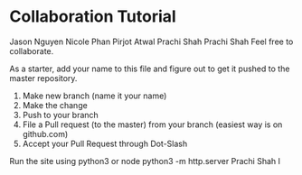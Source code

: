 # Collaboration Tutorial
Jason Nguyen
Nicole Phan
Pirjot Atwal
Prachi Shah
Prachi Shah
Feel free to collaborate.

As a starter, add your name to this file and figure out to get it pushed to the master repository.

1. Make new branch (name it your name)
2. Make the change
3. Push to your branch
4. File a Pull request (to the master) from your branch (easiest way is on github.com)
5. Accept your Pull Request through Dot-Slash

Run the site using python3 or node
python3 -m http.server
Prachi Shah
I 
